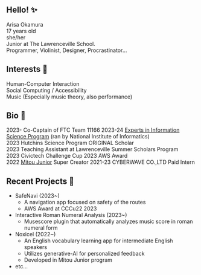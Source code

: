 ## Hello! ✨
Arisa Okamura  
17 years old  
she/her  
Junior at The Lawrenceville School.  
Programmer, Violinist, Designer, Procrastinator...  

## Interests 👀
Human-Computer Interaction  
Social Computing / Accessibility  
Music (Especially music theory, also performance)  

## Bio 🎃
2023- Co-Captain of FTC Team 11166
2023-24 [Experts in Information Science Program](https://www.nii.ac.jp/tatsujin/en/) (ran by National Institute of Informatics)  
2023 Hutchins Science Program ORIGINAL Scholar  
2023 Teaching Assistant at Lawrenceville Summer Scholars Program  
2023 Civictech Challenge Cup 2023 AWS Award  
2022 [Mitou Junior](https://jr.mitou.org/english/) Super Creator 
2021-23 CYBERWAVE CO.,LTD Paid Intern

## Recent Projects 🧶
* SafeNavi (2023~)
  * A navigation app focused on safety of the routes
  * AWS Award at CCCu22 2023
* Interactive Roman Numeral Analysis (2023~)
  * Musescore plugin that automatically analyzes music score in roman numeral form
* Noxicel (2022~)
  * An English vocabulary learning app for intermediate English speakers
  * Utilizes generative-AI for personalized feedback
  * Developed in Mitou Junior program
* etc...
